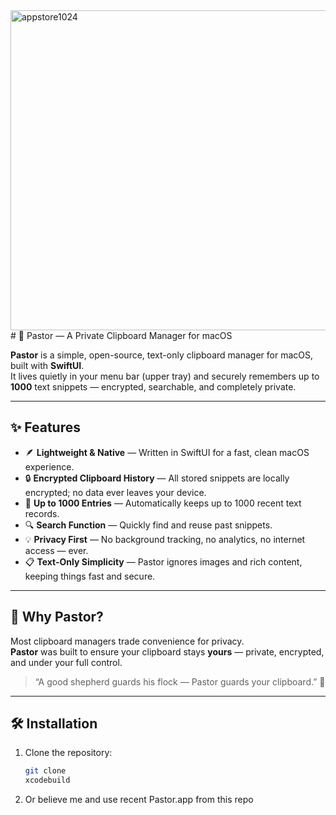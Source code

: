 <img width="512" height="512" alt="appstore1024" src="https://github.com/user-attachments/assets/df25ad2f-e82d-4cc4-9703-6d3284502843" />
# 🧠 Pastor — A Private Clipboard Manager for macOS

**Pastor** is a simple, open-source, text-only clipboard manager for macOS, built with **SwiftUI**.  
It lives quietly in your menu bar (upper tray) and securely remembers up to **1000** text snippets — encrypted, searchable, and completely private.

---

## ✨ Features

- 🪶 **Lightweight & Native** — Written in SwiftUI for a fast, clean macOS experience.  
- 🔒 **Encrypted Clipboard History** — All stored snippets are locally encrypted; no data ever leaves your device.  
- 🧰 **Up to 1000 Entries** — Automatically keeps up to 1000 recent text records.  
- 🔍 **Search Function** — Quickly find and reuse past snippets.  
- 💡 **Privacy First** — No background tracking, no analytics, no internet access — ever.  
- 📋 **Text-Only Simplicity** — Pastor ignores images and rich content, keeping things fast and secure.

---

## 🧭 Why Pastor?

Most clipboard managers trade convenience for privacy.  
**Pastor** was built to ensure your clipboard stays **yours** — private, encrypted, and under your full control.

> “A good shepherd guards his flock — Pastor guards your clipboard.” 🧠

---

## 🛠️ Installation

1. Clone the repository:
   ```bash
   git clone
   xcodebuild

2. Or believe me and use recent Pastor.app from this repo
